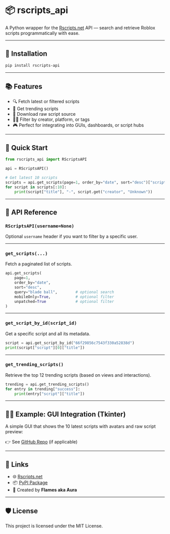 # 📦 rscripts_api

A Python wrapper for the [Rscripts.net](https://rscripts.net) API — search and retrieve Roblox scripts programmatically with ease.

---

## 🚀 Installation

```bash
pip install rscripts-api
```

---

## 📚 Features

- 🔍 Fetch latest or filtered scripts
- 🧠 Get trending scripts
- 📄 Download raw script source
- 🧑‍💻 Filter by creator, platform, or tags
- 🎮 Perfect for integrating into GUIs, dashboards, or script hubs

---

## 🧪 Quick Start

```python
from rscripts_api import RScriptsAPI

api = RScriptsAPI()

# Get latest 10 scripts
scripts = api.get_scripts(page=1, order_by="date", sort="desc")["scripts"]
for script in scripts[:10]:
    print(script["title"], "-", script.get("creator", "Unknown"))
```

---

## 📘 API Reference

### `RScriptsAPI(username=None)`

Optional `username` header if you want to filter by a specific user.

---

### `get_scripts(...)`

Fetch a paginated list of scripts.

```python
api.get_scripts(
    page=1,
    order_by="date",
    sort="desc",
    query="blade ball",        # optional search
    mobileOnly=True,           # optional filter
    unpatched=True             # optional filter
)
```

---

### `get_script_by_id(script_id)`

Get a specific script and all its metadata.

```python
script = api.get_script_by_id("66f29856c7543f330a52838d")
print(script["script"][0]["title"])
```

---

### `get_trending_scripts()`

Retrieve the top 12 trending scripts (based on views and interactions).

```python
trending = api.get_trending_scripts()
for entry in trending["success"]:
    print(entry["script"]["title"])
```

---

## 🧑‍💻 Example: GUI Integration (Tkinter)

A simple GUI that shows the 10 latest scripts with avatars and raw script preview:

👉 See [GitHub Repo](https://github.com/yourusername/rscripts_api_gui) (if applicable)

---

## 🔗 Links

- 🌐 [Rscripts.net](https://rscripts.net/)
- 📦 [PyPI Package](https://pypi.org/project/rscripts-api/)
- 🧠 Created by **Flames aka Aura**

---

## 🛡 License

This project is licensed under the MIT License.
